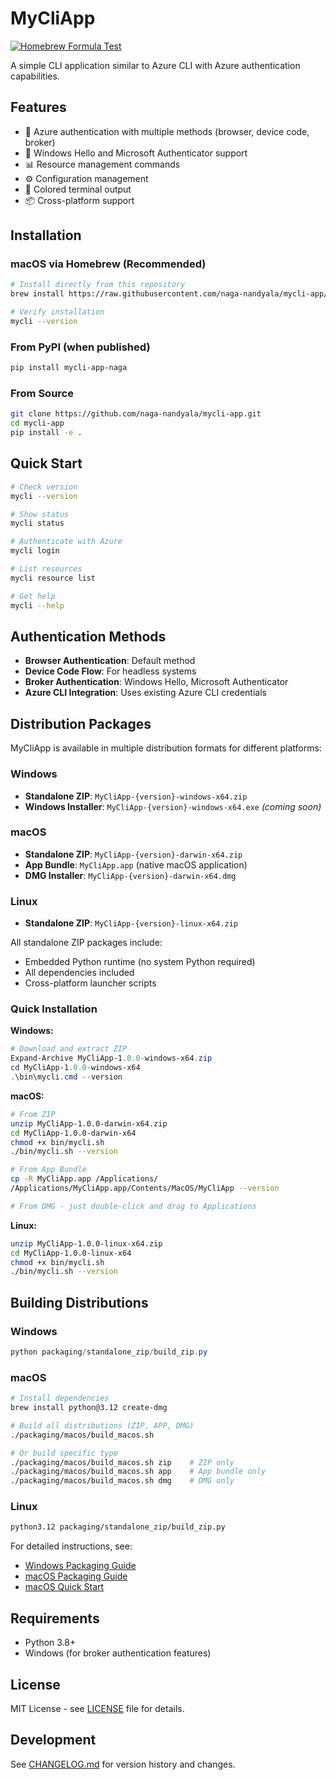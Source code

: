 # MyCliApp

[![Homebrew Formula Test](https://github.com/naga-nandyala/mycli-app/actions/workflows/test-homebrew-formula.yml/badge.svg)](https://github.com/naga-nandyala/mycli-app/actions/workflows/test-homebrew-formula.yml)

A simple CLI application similar to Azure CLI with Azure authentication capabilities.

## Features

- 🔐 Azure authentication with multiple methods (browser, device code, broker)
- 🌟 Windows Hello and Microsoft Authenticator support
- 📊 Resource management commands
- ⚙️ Configuration management
- 🎨 Colored terminal output
- 📦 Cross-platform support

## Installation

### macOS via Homebrew (Recommended)

```bash
# Install directly from this repository
brew install https://raw.githubusercontent.com/naga-nandyala/mycli-app/main/Formula/mycli.rb

# Verify installation
mycli --version
```

### From PyPI (when published)
```bash
pip install mycli-app-naga
```

### From Source
```bash
git clone https://github.com/naga-nandyala/mycli-app.git
cd mycli-app
pip install -e .
```

## Quick Start

```bash
# Check version
mycli --version

# Show status
mycli status

# Authenticate with Azure
mycli login

# List resources
mycli resource list

# Get help
mycli --help
```

## Authentication Methods

- **Browser Authentication**: Default method
- **Device Code Flow**: For headless systems
- **Broker Authentication**: Windows Hello, Microsoft Authenticator
- **Azure CLI Integration**: Uses existing Azure CLI credentials

## Distribution Packages

MyCliApp is available in multiple distribution formats for different platforms:

### Windows
- **Standalone ZIP**: `MyCliApp-{version}-windows-x64.zip`
- **Windows Installer**: `MyCliApp-{version}-windows-x64.exe` *(coming soon)*

### macOS
- **Standalone ZIP**: `MyCliApp-{version}-darwin-x64.zip`
- **App Bundle**: `MyCliApp.app` (native macOS application)
- **DMG Installer**: `MyCliApp-{version}-darwin-x64.dmg`

### Linux
- **Standalone ZIP**: `MyCliApp-{version}-linux-x64.zip`

All standalone ZIP packages include:
- Embedded Python runtime (no system Python required)
- All dependencies included
- Cross-platform launcher scripts

### Quick Installation

**Windows:**
```powershell
# Download and extract ZIP
Expand-Archive MyCliApp-1.0.0-windows-x64.zip
cd MyCliApp-1.0.0-windows-x64
.\bin\mycli.cmd --version
```

**macOS:**
```bash
# From ZIP
unzip MyCliApp-1.0.0-darwin-x64.zip
cd MyCliApp-1.0.0-darwin-x64
chmod +x bin/mycli.sh
./bin/mycli.sh --version

# From App Bundle
cp -R MyCliApp.app /Applications/
/Applications/MyCliApp.app/Contents/MacOS/MyCliApp --version

# From DMG - just double-click and drag to Applications
```

**Linux:**
```bash
unzip MyCliApp-1.0.0-linux-x64.zip
cd MyCliApp-1.0.0-linux-x64
chmod +x bin/mycli.sh
./bin/mycli.sh --version
```

## Building Distributions

### Windows
```powershell
python packaging/standalone_zip/build_zip.py
```

### macOS
```bash
# Install dependencies
brew install python@3.12 create-dmg

# Build all distributions (ZIP, APP, DMG)
./packaging/macos/build_macos.sh

# Or build specific type
./packaging/macos/build_macos.sh zip    # ZIP only
./packaging/macos/build_macos.sh app    # App bundle only
./packaging/macos/build_macos.sh dmg    # DMG only
```

### Linux
```bash
python3.12 packaging/standalone_zip/build_zip.py
```

For detailed instructions, see:
- [Windows Packaging Guide](packaging/standalone_zip/README.md)
- [macOS Packaging Guide](packaging/macos/README.md)
- [macOS Quick Start](packaging/macos/QUICK_START.md)

## Requirements

- Python 3.8+
- Windows (for broker authentication features)

## License

MIT License - see [LICENSE](LICENSE) file for details.

## Development

See [CHANGELOG.md](CHANGELOG.md) for version history and changes.
